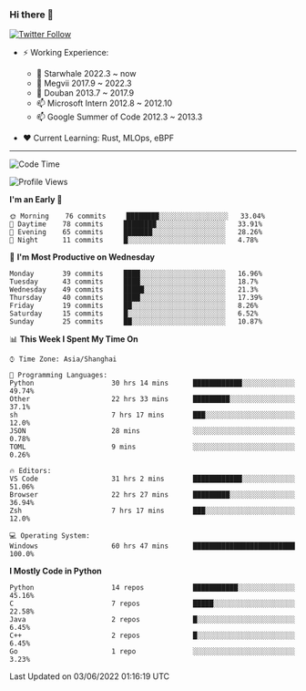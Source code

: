 ### Hi there 👋

[![Twitter Follow](https://img.shields.io/twitter/follow/tianweidut?style=social)](https://twitter.com/tianweidut)

- ⚡ Working Experience:
  - 🔭 Starwhale 2022.3 ~ now
  - 🌱 Megvii 2017.9 ~ 2022.3
  - 🌱 Douban 2013.7 ~ 2017.9
  - 📫 Microsoft Intern 2012.8 ~ 2012.10
  - 📫 Google Summer of Code 2012.3 ~ 2013.3

- ❤️ Current Learning: Rust, MLOps, eBPF

---
<!--START_SECTION:waka-->
![Code Time](http://img.shields.io/badge/Code%20Time-0%20secs-blue)

![Profile Views](http://img.shields.io/badge/Profile%20Views-5-blue)

**I'm an Early 🐤** 

```text
🌞 Morning    76 commits     ████████░░░░░░░░░░░░░░░░░   33.04% 
🌆 Daytime    78 commits     ████████░░░░░░░░░░░░░░░░░   33.91% 
🌃 Evening    65 commits     ███████░░░░░░░░░░░░░░░░░░   28.26% 
🌙 Night      11 commits     █░░░░░░░░░░░░░░░░░░░░░░░░   4.78%

```
📅 **I'm Most Productive on Wednesday** 

```text
Monday       39 commits     ████░░░░░░░░░░░░░░░░░░░░░   16.96% 
Tuesday      43 commits     ████░░░░░░░░░░░░░░░░░░░░░   18.7% 
Wednesday    49 commits     █████░░░░░░░░░░░░░░░░░░░░   21.3% 
Thursday     40 commits     ████░░░░░░░░░░░░░░░░░░░░░   17.39% 
Friday       19 commits     ██░░░░░░░░░░░░░░░░░░░░░░░   8.26% 
Saturday     15 commits     █░░░░░░░░░░░░░░░░░░░░░░░░   6.52% 
Sunday       25 commits     ██░░░░░░░░░░░░░░░░░░░░░░░   10.87%

```


📊 **This Week I Spent My Time On** 

```text
⌚︎ Time Zone: Asia/Shanghai

💬 Programming Languages: 
Python                   30 hrs 14 mins      ████████████░░░░░░░░░░░░░   49.74% 
Other                    22 hrs 33 mins      █████████░░░░░░░░░░░░░░░░   37.1% 
sh                       7 hrs 17 mins       ███░░░░░░░░░░░░░░░░░░░░░░   12.0% 
JSON                     28 mins             ░░░░░░░░░░░░░░░░░░░░░░░░░   0.78% 
TOML                     9 mins              ░░░░░░░░░░░░░░░░░░░░░░░░░   0.26%

🔥 Editors: 
VS Code                  31 hrs 2 mins       ████████████░░░░░░░░░░░░░   51.06% 
Browser                  22 hrs 27 mins      █████████░░░░░░░░░░░░░░░░   36.94% 
Zsh                      7 hrs 17 mins       ███░░░░░░░░░░░░░░░░░░░░░░   12.0%

💻 Operating System: 
Windows                  60 hrs 47 mins      █████████████████████████   100.0%

```

**I Mostly Code in Python** 

```text
Python                   14 repos            ███████████░░░░░░░░░░░░░░   45.16% 
C                        7 repos             █████░░░░░░░░░░░░░░░░░░░░   22.58% 
Java                     2 repos             █░░░░░░░░░░░░░░░░░░░░░░░░   6.45% 
C++                      2 repos             █░░░░░░░░░░░░░░░░░░░░░░░░   6.45% 
Go                       1 repo              ░░░░░░░░░░░░░░░░░░░░░░░░░   3.23%

```



 Last Updated on 03/06/2022 01:16:19 UTC
<!--END_SECTION:waka-->